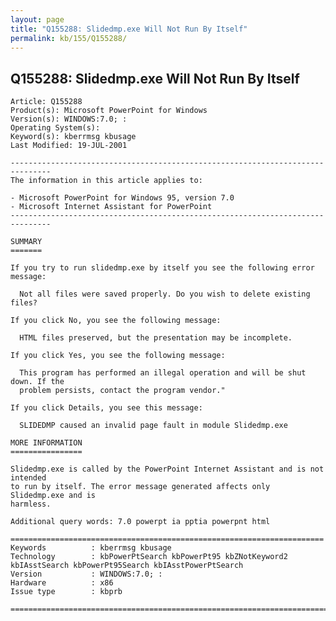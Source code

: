 ```yaml
---
layout: page
title: "Q155288: Slidedmp.exe Will Not Run By Itself"
permalink: kb/155/Q155288/
---
```


## Q155288: Slidedmp.exe Will Not Run By Itself

	Article: Q155288
	Product(s): Microsoft PowerPoint for Windows
	Version(s): WINDOWS:7.0; :
	Operating System(s): 
	Keyword(s): kberrmsg kbusage
	Last Modified: 19-JUL-2001
	
	-------------------------------------------------------------------------------
	The information in this article applies to:
	
	- Microsoft PowerPoint for Windows 95, version 7.0 
	- Microsoft Internet Assistant for PowerPoint 
	-------------------------------------------------------------------------------
	
	SUMMARY
	=======
	
	If you try to run slidedmp.exe by itself you see the following error message:
	
	  Not all files were saved properly. Do you wish to delete existing files?
	
	If you click No, you see the following message:
	
	  HTML files preserved, but the presentation may be incomplete.
	
	If you click Yes, you see the following message:
	
	  This program has performed an illegal operation and will be shut down. If the
	  problem persists, contact the program vendor."
	
	If you click Details, you see this message:
	
	  SLIDEDMP caused an invalid page fault in module Slidedmp.exe
	
	MORE INFORMATION
	================
	
	Slidedmp.exe is called by the PowerPoint Internet Assistant and is not intended
	to run by itself. The error message generated affects only Slidedmp.exe and is
	harmless.
	
	Additional query words: 7.0 powerpt ia pptia powerpnt html
	
	======================================================================
	Keywords          : kberrmsg kbusage 
	Technology        : kbPowerPtSearch kbPowerPt95 kbZNotKeyword2 kbIAsstSearch kbPowerPt95Search kbIAsstPowerPtSearch
	Version           : WINDOWS:7.0; :
	Hardware          : x86
	Issue type        : kbprb
	
	=============================================================================
	
